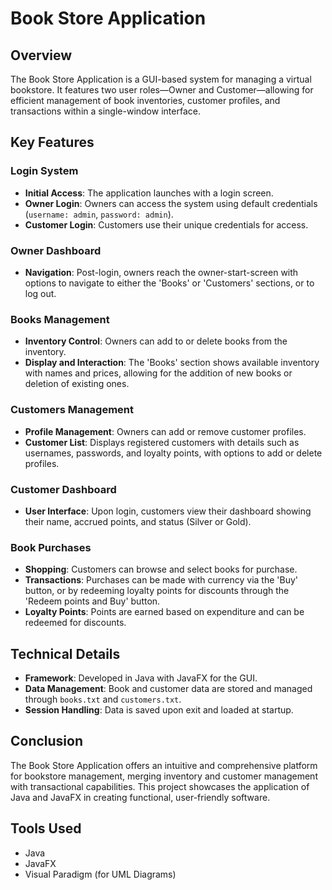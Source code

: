 # Book Store Application

## Overview

The Book Store Application is a GUI-based system for managing a virtual bookstore. It features two user roles—Owner and Customer—allowing for efficient management of book inventories, customer profiles, and transactions within a single-window interface.

## Key Features

### Login System
- **Initial Access**: The application launches with a login screen.
- **Owner Login**: Owners can access the system using default credentials (`username: admin`, `password: admin`).
- **Customer Login**: Customers use their unique credentials for access.

### Owner Dashboard
- **Navigation**: Post-login, owners reach the owner-start-screen with options to navigate to either the 'Books' or 'Customers' sections, or to log out.

### Books Management
- **Inventory Control**: Owners can add to or delete books from the inventory.
- **Display and Interaction**: The 'Books' section shows available inventory with names and prices, allowing for the addition of new books or deletion of existing ones.

### Customers Management
- **Profile Management**: Owners can add or remove customer profiles.
- **Customer List**: Displays registered customers with details such as usernames, passwords, and loyalty points, with options to add or delete profiles.

### Customer Dashboard
- **User Interface**: Upon login, customers view their dashboard showing their name, accrued points, and status (Silver or Gold).

### Book Purchases
- **Shopping**: Customers can browse and select books for purchase.
- **Transactions**: Purchases can be made with currency via the 'Buy' button, or by redeeming loyalty points for discounts through the 'Redeem points and Buy' button.
- **Loyalty Points**: Points are earned based on expenditure and can be redeemed for discounts.

## Technical Details
- **Framework**: Developed in Java with JavaFX for the GUI.
- **Data Management**: Book and customer data are stored and managed through `books.txt` and `customers.txt`.
- **Session Handling**: Data is saved upon exit and loaded at startup.

## Conclusion
The Book Store Application offers an intuitive and comprehensive platform for bookstore management, merging inventory and customer management with transactional capabilities. This project showcases the application of Java and JavaFX in creating functional, user-friendly software.

## Tools Used
- Java
- JavaFX
- Visual Paradigm (for UML Diagrams)
